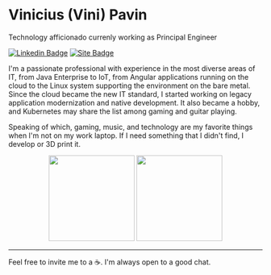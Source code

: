 # Vinicius (Vini) Pavin

Technology afficionado currenly working as Principal Engineer

[![Linkedin Badge](https://img.shields.io/badge/-Vinicius%20Pavin-495C83?style=flat-square&logo=Linkedin&logoColor=white&link=https://www.linkedin.com/in/vpavin/)](https://www.linkedin.com/in/vpavin/)
[![Site Badge](https://img.shields.io/badge/-vinipavin.com.br-495C83?style=flat-square&logo=GoogleChrome&logoColor=white&link=https://vinipavin.com.br/)](https://vinipavin.com.br/)

I'm a passionate professional with experience in the most diverse areas of IT, from Java Enterprise to IoT, from Angular applications running on the cloud to the Linux system supporting the environment on the bare metal. Since the cloud became the new IT standard, I started working on legacy application modernization and native development. It also became a hobby, and Kubernetes may share the list among gaming and guitar playing.

Speaking of which, gaming, music, and technology are my favorite things when I'm not on my work laptop. If I need something that I didn't find, I develop or 3D print it.

<div align="center">
  <img height="170em" src="https://github-readme-stats.vercel.app/api?username=vpavin&show_icons=true&theme=tokyonight&hide_border&include_all_commits=true&count_private=true"/>
  <img height="170em" src="https://github-readme-stats.vercel.app/api/top-langs/?username=vpavin&layout=compact&langs_count=5&theme=tokyonight&hide_border"/>
</div>

<hr />

Feel free to invite me to a :coffee:. I'm always open to a good chat.
